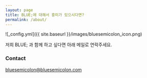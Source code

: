 ```yaml
---
layout: page
title: BLUE;에 대해서 흥미가 있으시다면?
permalink: /about/
---
```

![_config.yml]({{ site.baseurl }}/images/bluesemicolon_icon.png)

저희 BLUE; 과 함께 하고 싶다면 아래 메일로 연락주세요.

### Contact 

[bluesemicolon@bluesemicolon.com](mailto:bluesemicolon@bluesemicolon.com)